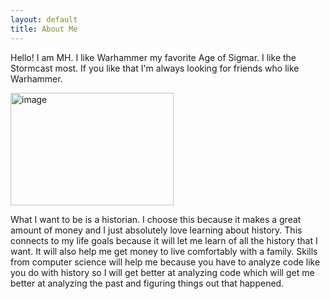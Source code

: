 ```yaml
---
layout: default
title: About Me
---
```

Hello! I am MH.
I like Warhammer my favorite Age of Sigmar. I like the Stormcast most. If you like that I'm always looking for friends who like Warhammer.

<img width="261" height="180" alt="image" src="https://github.com/user-attachments/assets/dc3321f4-bf20-4b11-a587-c3b0f8ecca3d" />

What I want to be is a historian. I choose this because it makes a great amount of money and I just absolutely love learning about history. This connects to my life goals because it will let me learn of all the history that I want. It will also help me get money to live comfortably with a family. Skills from computer science will help me because you have to analyze code like you do with history so I will get better at analyzing code which will get me better at analyzing the past and figuring things out that happened.

